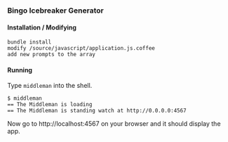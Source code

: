 ### Bingo Icebreaker Generator

#### Installation / Modifying
```
bundle install
modify /source/javascript/application.js.coffee
add new prompts to the array
```

#### Running
Type `middleman` into the shell.

```
$ middleman
== The Middleman is loading
== The Middleman is standing watch at http://0.0.0.0:4567
```

Now go to http://localhost:4567 on your browser and it should display the app.
